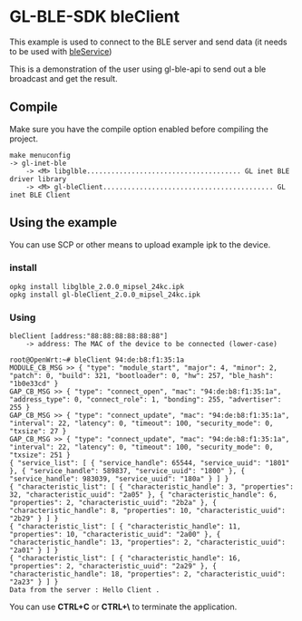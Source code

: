 # GL-BLE-SDK     bleClient

This example is used to connect to the BLE server and send data (it needs to be used with [bleService](../bleService/README.md))

This is a demonstration of the user using gl-ble-api to send out a ble broadcast and get the result.



## Compile

Make sure you have the compile option enabled before compiling the project.

```
make menuconfig
-> gl-inet-ble
	-> <M> libglble...................................... GL inet BLE driver library
	-> <M> gl-bleClient.......................................... GL inet BLE Client
```



## Using the example

You can use SCP or other means to upload example ipk to the device.



### install

```shell
opkg install libglble_2.0.0_mipsel_24kc.ipk 
opkg install gl-bleClient_2.0.0_mipsel_24kc.ipk 
```



### Using

```shell
bleClient [address:"88:88:88:88:88:88"]
	-> address: The MAC of the device to be connected (lower-case)
```

```shell
root@OpenWrt:~# bleClient 94:de:b8:f1:35:1a
MODULE_CB_MSG >> { "type": "module_start", "major": 4, "minor": 2, "patch": 0, "build": 321, "bootloader": 0, "hw": 257, "ble_hash": "1b0e33cd" }
GAP_CB_MSG >> { "type": "connect_open", "mac": "94:de:b8:f1:35:1a", "address_type": 0, "connect_role": 1, "bonding": 255, "advertiser": 255 }
GAP_CB_MSG >> { "type": "connect_update", "mac": "94:de:b8:f1:35:1a", "interval": 22, "latency": 0, "timeout": 100, "security_mode": 0, "txsize": 27 }
GAP_CB_MSG >> { "type": "connect_update", "mac": "94:de:b8:f1:35:1a", "interval": 22, "latency": 0, "timeout": 100, "security_mode": 0, "txsize": 251 }
{ "service_list": [ { "service_handle": 65544, "service_uuid": "1801" }, { "service_handle": 589837, "service_uuid": "1800" }, { "service_handle": 983039, "service_uuid": "180a" } ] }
{ "characteristic_list": [ { "characteristic_handle": 3, "properties": 32, "characteristic_uuid": "2a05" }, { "characteristic_handle": 6, "properties": 2, "characteristic_uuid": "2b2a" }, { "characteristic_handle": 8, "properties": 10, "characteristic_uuid": "2b29" } ] }
{ "characteristic_list": [ { "characteristic_handle": 11, "properties": 10, "characteristic_uuid": "2a00" }, { "characteristic_handle": 13, "properties": 2, "characteristic_uuid": "2a01" } ] }
{ "characteristic_list": [ { "characteristic_handle": 16, "properties": 2, "characteristic_uuid": "2a29" }, { "characteristic_handle": 18, "properties": 2, "characteristic_uuid": "2a23" } ] }
Data from the server : Hello Client .
```



You can use **CTRL+C** or **CTRL+\\** to terminate the application.